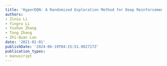 ```yaml
---
title: 'HyperDQN: A Randomized Exploration Method for Deep Reinforcement Learning'
authors:
- Ziniu Li
- Yingru Li
- Yushun Zhang
- Tong Zhang
- Zhi-Quan Luo
date: '2021-01-01'
publishDate: '2024-06-19T04:15:51.002717Z'
publication_types:
- manuscript
---
```

